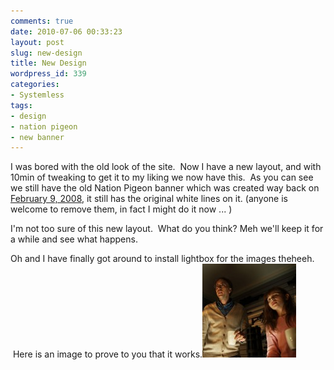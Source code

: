 ```yaml
---
comments: true
date: 2010-07-06 00:33:23
layout: post
slug: new-design
title: New Design
wordpress_id: 339
categories:
- Systemless
tags:
- design
- nation pigeon
- new banner
---
```


I was bored with the old look of the site.  Now I have a new layout, and with 10min of tweaking to get it to my liking we now have this.  As you can see we still have the old Nation Pigeon banner which was created way back on [February 9, 2008](/new-banner), it still has the original white lines on it. (anyone is welcome to remove them, in fact I might do it now ... )

I'm not too sure of this new layout.  What do you think? Meh we'll keep it for a while and see what happens.

Oh and I have finally got around to install lightbox for the images theheeh.  Here is an image to prove to you that it works.[![](/uploads/2010/07/Kick-Ass-Nicolas-Cage-and-Chloe-Moretz-150x150.jpg)](/uploads/2010/07/Kick-Ass-Nicolas-Cage-and-Chloe-Moretz.jpg)
